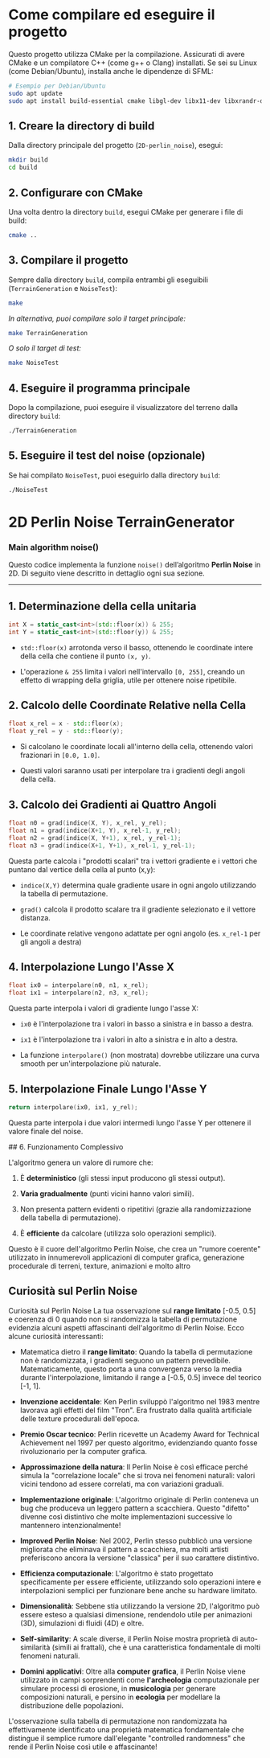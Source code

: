 # Come compilare ed eseguire il progetto

Questo progetto utilizza CMake per la compilazione. Assicurati di avere CMake e un compilatore C++ (come g++ o Clang) installati. Se sei su Linux (come Debian/Ubuntu), installa anche le dipendenze di SFML:

```bash
# Esempio per Debian/Ubuntu
sudo apt update
sudo apt install build-essential cmake libgl-dev libx11-dev libxrandr-dev libfreetype6-dev libudev-dev
```

## 1. Creare la directory di build

Dalla directory principale del progetto (`2D-perlin_noise`), esegui:

```bash
mkdir build
cd build
```

## 2. Configurare con CMake

Una volta dentro la directory `build`, esegui CMake per generare i file di build:

```bash
cmake ..
```

## 3. Compilare il progetto

Sempre dalla directory `build`, compila entrambi gli eseguibili (`TerrainGeneration` e `NoiseTest`):

```bash
make
```
*In alternativa, puoi compilare solo il target principale:*
```bash
make TerrainGeneration
```
*O solo il target di test:*
```bash
make NoiseTest
```

## 4. Eseguire il programma principale

Dopo la compilazione, puoi eseguire il visualizzatore del terreno dalla directory `build`:

```bash
./TerrainGeneration
```

## 5. Eseguire il test del noise (opzionale)

Se hai compilato `NoiseTest`, puoi eseguirlo dalla directory `build`:

```bash
./NoiseTest
```

# 2D Perlin Noise TerrainGenerator
### Main algorithm noise()
Questo codice implementa la funzione `noise()` dell’algoritmo **Perlin Noise** in 2D. Di seguito viene descritto in dettaglio ogni sua sezione.

---

## 1. Determinazione della cella unitaria

```cpp
int X = static_cast<int>(std::floor(x)) & 255;
int Y = static_cast<int>(std::floor(y)) & 255;
```

- ```std::floor(x)``` arrotonda verso il basso, ottenendo le coordinate intere della cella che contiene il punto ```(x, y)```.

- L'operazione ```& 255``` limita i valori nell'intervallo ```[0, 255]```, creando un effetto di wrapping della griglia, utile per ottenere noise ripetibile.

## 2. Calcolo delle Coordinate Relative nella Cella
```cpp
float x_rel = x - std::floor(x);
float y_rel = y - std::floor(y);
```

- Si calcolano le coordinate locali all'interno della cella, ottenendo valori frazionari in ```[0.0, 1.0]```.

- Questi valori saranno usati per interpolare tra i gradienti degli angoli della cella.

## 3. Calcolo dei Gradienti ai Quattro Angoli
```cpp
float n0 = grad(indice(X, Y), x_rel, y_rel);
float n1 = grad(indice(X+1, Y), x_rel-1, y_rel);
float n2 = grad(indice(X, Y+1), x_rel, y_rel-1);
float n3 = grad(indice(X+1, Y+1), x_rel-1, y_rel-1);
```

Questa parte calcola i "prodotti scalari" tra i vettori gradiente e i vettori che puntano dal vertice della cella al punto (x,y):

- ```indice(X,Y)``` determina quale gradiente usare in ogni angolo utilizzando la tabella di permutazione.

- ```grad()``` calcola il prodotto scalare tra il gradiente selezionato e il vettore distanza.

- Le coordinate relative vengono adattate per ogni angolo (es. ```x_rel-1``` per gli angoli a destra)

## 4. Interpolazione Lungo l'Asse X
```cpp
float ix0 = interpolare(n0, n1, x_rel);
float ix1 = interpolare(n2, n3, x_rel);
```

Questa parte interpola i valori di gradiente lungo l'asse X:

- ```ix0``` è l'interpolazione tra i valori in basso a sinistra e in basso a destra.

- ```ix1``` è l'interpolazione tra i valori in alto a sinistra e in alto a destra.

- La funzione ```interpolare()``` (non mostrata) dovrebbe utilizzare una curva smooth per un'interpolazione più naturale.

## 5. Interpolazione Finale Lungo l'Asse Y
```cpp
return interpolare(ix0, ix1, y_rel);
```
Questa parte interpola i due valori intermedi lungo l'asse Y per ottenere il valore finale del noise.

## 6. Funzionamento Complessivo

L'algoritmo genera un valore di rumore che:

1. È __deterministico__ (gli stessi input producono gli stessi output).

2. __Varia gradualmente__ (punti vicini hanno valori simili).

3. Non presenta pattern evidenti o ripetitivi (grazie alla randomizzazione della tabella di permutazione).

4. È __efficiente__ da calcolare (utilizza solo operazioni semplici).

Questo è il cuore dell'algoritmo Perlin Noise, che crea un "rumore coerente" utilizzato in innumerevoli applicazioni di computer grafica, generazione procedurale di terreni, texture, animazioni e molto altro


## Curiosità sul Perlin Noise

Curiosità sul Perlin Noise
La tua osservazione sul __range limitato__ [-0.5, 0.5] e coerenza di 0 quando non si randomizza la tabella di permutazione evidenzia alcuni aspetti affascinanti dell'algoritmo di Perlin Noise. Ecco alcune curiosità interessanti:

- Matematica dietro il __range limitato__: Quando la tabella di permutazione non è randomizzata, i gradienti seguono un pattern prevedibile. Matematicamente, questo porta a una convergenza verso la media durante l'interpolazione, limitando il range a [-0.5, 0.5] invece del teorico [-1, 1].

- __Invenzione accidentale__: Ken Perlin sviluppò l'algoritmo nel 1983 mentre lavorava agli effetti del film "Tron". Era frustrato dalla qualità artificiale delle texture procedurali dell'epoca.

- __Premio Oscar tecnico__: Perlin ricevette un Academy Award for Technical Achievement nel 1997 per questo algoritmo, evidenziando quanto fosse rivoluzionario per la computer grafica.

- __Approssimazione della natura__: Il Perlin Noise è così efficace perché simula la "correlazione locale" che si trova nei fenomeni naturali: valori vicini tendono ad essere correlati, ma con variazioni graduali.

- __Implementazione originale__: L'algoritmo originale di Perlin conteneva un bug che produceva un leggero pattern a scacchiera. Questo "difetto" divenne così distintivo che molte implementazioni successive lo mantennero intenzionalmente!

- __Improved Perlin Noise__: Nel 2002, Perlin stesso pubblicò una versione migliorata che eliminava il pattern a scacchiera, ma molti artisti preferiscono ancora la versione "classica" per il suo carattere distintivo.

- __Efficienza computazionale__: L'algoritmo è stato progettato specificamente per essere efficiente, utilizzando solo operazioni intere e interpolazioni semplici per funzionare bene anche su hardware limitato.

- __Dimensionalità__: Sebbene stia utilizzando la versione 2D, l'algoritmo può essere esteso a qualsiasi dimensione, rendendolo utile per animazioni (3D), simulazioni di fluidi (4D) e oltre.

- __Self-similarity__: A scale diverse, il Perlin Noise mostra proprietà di auto-similarità (simili ai frattali), che è una caratteristica fondamentale di molti fenomeni naturali.

- __Domini applicativi__: Oltre alla __computer grafica__, il Perlin Noise viene utilizzato in campi sorprendenti come __l'archeologia__ computazionale per simulare processi di erosione, in __musicologia__ per generare composizioni naturali, e persino in __ecologia__ per modellare la distribuzione delle popolazioni.

L'osservazione sulla tabella di permutazione non randomizzata ha effettivamente identificato una proprietà matematica fondamentale che distingue il semplice rumore dall'elegante "controlled randomness" che rende il Perlin Noise così utile e affascinante!